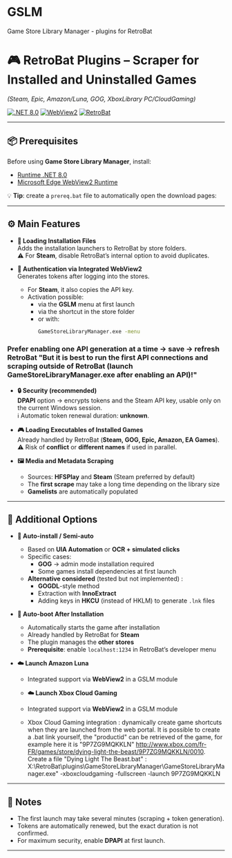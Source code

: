# GSLM
Game Store Library Manager - plugins for RetroBat 


# 🎮 RetroBat Plugins – Scraper for Installed and Uninstalled Games  
*(Steam, Epic, Amazon/Luna, GOG, XboxLibrary PC/CloudGaming)*

[![.NET 8.0](https://img.shields.io/badge/.NET-8.0-blue?logo=dotnet)](https://dotnet.microsoft.com/en-us/download/dotnet/8.0/runtime)
[![WebView2](https://img.shields.io/badge/WebView2-required-success?logo=microsoftedge)](https://developer.microsoft.com/en-us/microsoft-edge/webview2/#download-section)
[![RetroBat](https://img.shields.io/badge/Compatible%20with-RetroBat-orange)](https://www.retrobat.org/)

---

## 📦 Prerequisites

Before using **Game Store Library Manager**, install:

- [Runtime .NET 8.0](https://dotnet.microsoft.com/en-us/download/dotnet/8.0/runtime)  
- [Microsoft Edge WebView2 Runtime](https://developer.microsoft.com/en-us/microsoft-edge/webview2/#download-section)

💡 **Tip**: create a `prereq.bat` file to automatically open the download pages:

---

## ⚙️ Main Features

- **📂 Loading Installation Files**  
  Adds the installation launchers to RetroBat by store folders.  
  ⚠️ For **Steam**, disable RetroBat’s internal option to avoid duplicates.

- **🔑 Authentication via Integrated WebView2**  
  Generates tokens after logging into the stores.  
  - For **Steam**, it also copies the API key.  
  - Activation possible:
    - via the **GSLM** menu at first launch  
    - via the shortcut in the store folder  
    - or with:
      ```bash
      GameStoreLibraryManager.exe -menu
      ```
      
###  **Prefer enabling one API generation at a time → **save → refresh RetroBat** **"But it is best to run the first API connections and scraping outside of RetroBat (launch GameStoreLibraryManager.exe after enabling an API)!"****


- **🔒 Security (recommended)**  
  **DPAPI** option → encrypts tokens and the Steam API key, usable only on the current Windows session.  
  ℹ️ Automatic token renewal duration: **unknown**.

- **🎮 Loading Executables of Installed Games**  
  Already handled by RetroBat (**Steam, GOG, Epic, Amazon, EA Games**).  
  ⚠️ Risk of **conflict** or **different names** if used in parallel.

- **🖼️ Media and Metadata Scraping**  
  - Sources: **HFSPlay** and **Steam** (Steam preferred by default)  
  - The **first scrape** may take a long time depending on the library size  
  - **Gamelists** are automatically populated  

---

## 🔧 Additional Options

- **🤖 Auto-install / Semi-auto**  
  - Based on **UIA Automation** or **OCR + simulated clicks**  
  - Specific cases:
    - **GOG** → admin mode installation required  
    - Some games install dependencies at first launch  
  - **Alternative considered** (tested but not implemented) :
    - **GOGDL**-style method  
    - Extraction with **InnoExtract**  
    - Adding keys in **HKCU** (instead of HKLM) to generate `.lnk` files

- **🚀 Auto-boot After Installation**  
  - Automatically starts the game after installation  
  - Already handled by RetroBat for **Steam**  
  - The plugin manages the **other stores**  
  - **Prerequisite**: enable `localhost:1234` in RetroBat’s developer menu  

- **☁️ Launch Amazon Luna**  
  - Integrated support via **WebView2** in a GSLM module  

  - **☁️ Launch Xbox Cloud Gaming** 
  - Integrated support via **WebView2** in a GSLM module
  - Xbox Cloud Gaming integration : dynamically create game shortcuts when they are launched from the web portal.
  It is possible to create a .bat link yourself, the "productid" can be retrieved of the game, for example here it is "9P7ZG9MQKKLN" http://www.xbox.com/fr-FR/games/store/dying-light-the-beast/9P7ZG9MQKKLN/0010.
  Create a file "Dying Light The Beast.bat" :
  X:\RetroBat\plugins\GameStoreLibraryManager\GameStoreLibraryManager.exe" -xboxcloudgaming -fullscreen -launch 9P7ZG9MQKKLN

---

## 📖 Notes

- The first launch may take several minutes (scraping + token generation).  
- Tokens are automatically renewed, but the exact duration is not confirmed.  
- For maximum security, enable **DPAPI** at first launch.  

---

